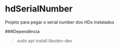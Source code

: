# hdSerialNumber
Projeto para pegar o serial number dos HDs instalados

###Dependência
> sudo apt install libudev-dev
